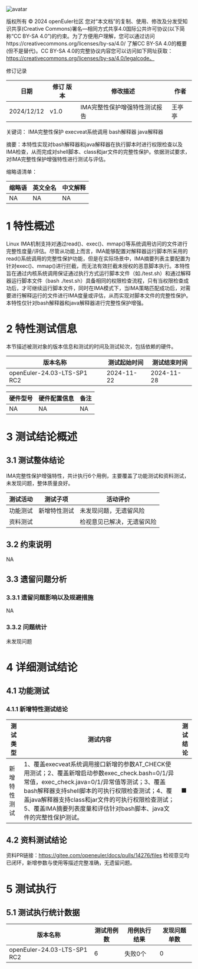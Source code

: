 ![avatar](../../images/openEuler.png)


版权所有 © 2024  openEuler社区
 您对“本文档”的复制、使用、修改及分发受知识共享(Creative Commons)署名—相同方式共享4.0国际公共许可协议(以下简称“CC BY-SA 4.0”)的约束。为了方便用户理解，您可以通过访问https://creativecommons.org/licenses/by-sa/4.0/ 了解CC BY-SA 4.0的概要 (但不是替代)。CC BY-SA 4.0的完整协议内容您可以访问如下网址获取：https://creativecommons.org/licenses/by-sa/4.0/legalcode。

修订记录

| 日期      | 修订   版本 | 修改描述                | 作者   |
| --------- | ----------- | ----------------------- | ------ |
| 2024/12/12 | v1.0        | IMA完整性保护增强特性测试报告 | 王亭亭 |

关键词： IMA完整性保护 execveat系统调用 bash解释器 java解释器

摘要：本特性实现对bash解释器和java解释器在执行脚本时进行权限检查以及IMA检查，从而完成对shell脚本、class和jar文件的完整性保护。依据测试要求，对IMA完整性保护增强特性进行测试与评估。


缩略语清单：

| 缩略语 | 英文全名 | 中文解释 |
| ------ | -------- | -------- |
|  NA      |    NA      |    NA      |

# 1     特性概述

Linux IMA机制支持对通过read()、exec()、mmap()等系统调用访问的文件进行完整性度量/评估。尽管从功能上而言，IMA能够配置对解释器运行脚本所采用的read()系统调用的完整性保护功能，但是在实际场景中，IMA摘要列表主要配置为针对exec()、mmap()进行拦截，而无法有效拦截未授权的恶意脚本执行。本特性旨在通过内核系统调用保证通过执行方式运行脚本文件（如./test.sh）和通过解释器运行脚本文件（bash ./test.sh）具备相同的权限检查流程，只有当权限检查成功后，才可继续运行脚本文件，同时在IMA模式下，当IMA策略匹配成功后，对需要进行解释运行的文件进行IMA度量或评估，从而实现对脚本文件的完整性保护。本特性仅针对bash解释器和java解释器进行完整性保护增强。

# 2     特性测试信息

本节描述被测对象的版本信息和测试的时间及测试轮次，包括依赖的硬件。

| 版本名称                    | 测试起始时间 | 测试结束时间 |
| --------------------------- | ------------ | ------------ |
| openEuler-24.03-LTS-SP1 RC2 | 2024-11-22   | 2024-11-28   |


| 硬件型号 | 硬件配置信息 | 备注 |
| -------- | ------------ | ---- |
|     NA     |    NA          |   NA   |

# 3     测试结论概述

## 3.1   测试整体结论

IMA完整性保护增强特性，共计执行6个用例，主要覆盖了功能测试和资料测试，未发现问题，整体质量良好。

| 测试活动 | 测试子项 | 活动评价 |
| ------- | -------- | ------- |
| 功能测试 | 新增特性测试 |  未发现问题，无遗留风险    |
| 资料测试 |         |    检视意见已解决，无遗留风险     |

## 3.2   约束说明

NA

## 3.3   遗留问题分析

### 3.3.1 遗留问题影响以及规避措施

NA

### 3.3.2 问题统计

未发现问题

# 4 详细测试结论

## 4.1 功能测试

### 4.1.1 新增特性测试结论
| 测试类型 | 测试内容 | 测试结论 |
| ------- | ------- | -------- |
|    新增特性测试     |   1、覆盖execveat系统调用接口新增的参数AT_CHECK使用测试；2、覆盖新增启动参数exec_check.bash=0/1/异常值，exec_check.java=0/1/异常值等测试；3、覆盖bash解释器支持shell脚本的可执行权限检查测试；4、覆盖java解释器支持class和jar文件的可执行权限检查测试；5、覆盖IMA摘要列表度量和评估针对bash脚本、java文件的完整性保护测试。      |    ■      |


## 4.2 资料测试结论
资料PR链接：https://gitee.com/openeuler/docs/pulls/14276/files
检视意见均已闭环，新增参数与使用等描述完整准确，无遗留问题。


# 5     测试执行

## 5.1   测试执行统计数据

| 版本名称                    | 测试用例数 | 用例执行结果       | 发现问题单数 |
| --------------------------- | ---------- | ------------------ | ------------ |
| openEuler-24.03-LTS-SP1 RC2 |   6        | 失败0个 | 0            |
